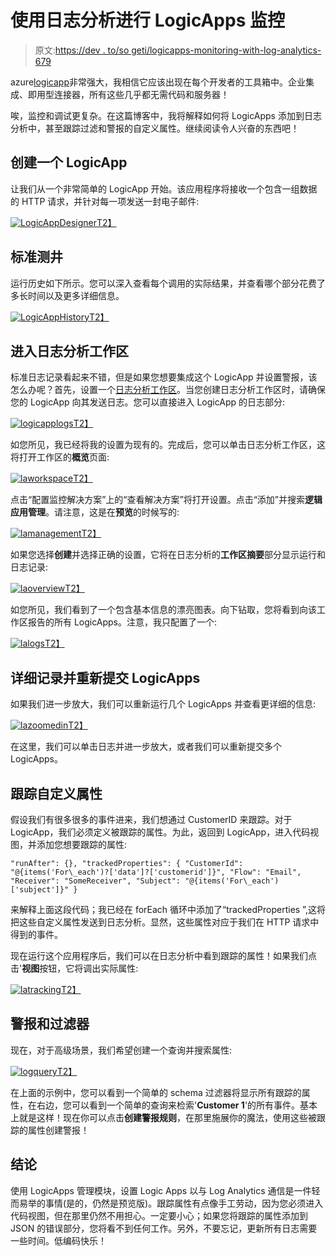 # 使用日志分析进行 LogicApps 监控

> 原文:[https://dev . to/so geti/logicapps-monitoring-with-log-analytics-679](https://dev.to/sogeti/logicapps-monitoring-with-log-analytics-679)

azure[logicapp](https://azure.microsoft.com/en-us/services/logic-apps/)非常强大，我相信它应该出现在每个开发者的工具箱中。企业集成、即用型连接器，所有这些几乎都无需代码和服务器！

唉，监控和调试更复杂。在这篇博客中，我将解释如何将 LogicApps 添加到日志分析中，甚至跟踪过滤和警报的自定义属性。继续阅读令人兴奋的东西吧！

## [](#create-a-logicapp)创建一个 LogicApp

让我们从一个非常简单的 LogicApp 开始。该应用程序将接收一个包含一组数据的 HTTP 请求，并针对每一项发送一封电子邮件:

[![LogicAppDesigner](../Images/0554e66e89f8c1157cb4b43cb78b98b5.png)T2】](https://res.cloudinary.com/practicaldev/image/fetch/s--H1fKadjl--/c_limit%2Cf_auto%2Cfl_progressive%2Cq_auto%2Cw_880/https://peterrombouts.files.wordpress.com/2019/04/logicappdesigner.png%3Fw%3D840)

## [](#standard-logging)标准测井

运行历史如下所示。您可以深入查看每个调用的实际结果，并查看哪个部分花费了多长时间以及更多详细信息。

[![LogicAppHistory](../Images/4c91141cd66181636b6d39847d363564.png)T2】](https://res.cloudinary.com/practicaldev/image/fetch/s--3JvIxlxW--/c_limit%2Cf_auto%2Cfl_progressive%2Cq_auto%2Cw_880/https://peterrombouts.files.wordpress.com/2019/04/logicapphistory.png%3Fw%3D840)

## [](#enter-the-log-analytics-workspace)进入日志分析工作区

标准日志记录看起来不错，但是如果您想要集成这个 LogicApp 并设置警报，该怎么办呢？首先，设置一个[日志分析工作区](https://docs.microsoft.com/en-us/azure/azure-monitor/learn/quick-create-workspace)。当您创建日志分析工作区时，请确保您的 LogicApp 向其发送日志。您可以直接进入 LogicApp 的日志部分:

[![logicapplogs](../Images/379b2cde7b5e26598884889165eb8a09.png)T2】](https://res.cloudinary.com/practicaldev/image/fetch/s--yzb0YdNP--/c_limit%2Cf_auto%2Cfl_progressive%2Cq_auto%2Cw_880/https://peterrombouts.files.wordpress.com/2019/04/logicapplogs.png%3Fw%3D840)

如您所见，我已经将我的设置为现有的。完成后，您可以单击日志分析工作区，这将打开工作区的**概览**页面:

[![laworkspace](../Images/8816b2b8857e2a61b462335c1da26e9b.png)T2】](https://res.cloudinary.com/practicaldev/image/fetch/s--hgL6b5x1--/c_limit%2Cf_auto%2Cfl_progressive%2Cq_auto%2Cw_880/https://peterrombouts.files.wordpress.com/2019/04/laworkspace.png%3Fw%3D840)

点击“配置监控解决方案”上的“查看解决方案”将打开设置。点击“添加”并搜索**逻辑应用管理**。请注意，这是在**预览**的时候写的:

[![lamanagement](../Images/f58ae095bdccf79bebc0ba68b753e2f0.png)T2】](https://res.cloudinary.com/practicaldev/image/fetch/s--LDPO21uo--/c_limit%2Cf_auto%2Cfl_progressive%2Cq_auto%2Cw_880/https://peterrombouts.files.wordpress.com/2019/04/lamanagement.png%3Fw%3D840)

如果您选择**创建**并选择正确的设置，它将在日志分析的**工作区摘要**部分显示运行和日志记录:

[![laoverview](../Images/e4e372d6e16312fff5a593cdb5678996.png)T2】](https://res.cloudinary.com/practicaldev/image/fetch/s--2HNAeT8p--/c_limit%2Cf_auto%2Cfl_progressive%2Cq_auto%2Cw_880/https://peterrombouts.files.wordpress.com/2019/04/laoverview-1.png%3Fw%3D840)

如您所见，我们看到了一个包含基本信息的漂亮图表。向下钻取，您将看到向该工作区报告的所有 LogicApps。注意，我只配置了一个:

[![lalogs](../Images/e43eb9773ab44d3ecb8e945b4c299bde.png)T2】](https://res.cloudinary.com/practicaldev/image/fetch/s--FO3vohrL--/c_limit%2Cf_auto%2Cfl_progressive%2Cq_auto%2Cw_880/https://peterrombouts.files.wordpress.com/2019/04/lalogs.png%3Fw%3D840)

## [](#detailed-logging-and-resubmit-logicapps)详细记录并重新提交 LogicApps

如果我们进一步放大，我们可以重新运行几个 LogicApps 并查看更详细的信息:

[![lazoomedin](../Images/4a3404b0ce875c534e86a2036547a482.png)T2】](https://res.cloudinary.com/practicaldev/image/fetch/s--ZOxhFUuk--/c_limit%2Cf_auto%2Cfl_progressive%2Cq_auto%2Cw_880/https://peterrombouts.files.wordpress.com/2019/04/lazoomedin.png%3Fw%3D840)

在这里，我们可以单击日志并进一步放大，或者我们可以重新提交多个 LogicApps。

## [](#tracking-custom-properties)跟踪自定义属性

假设我们有很多很多的事件进来，我们想通过 CustomerID 来跟踪。对于 LogicApp，我们必须定义被跟踪的属性。为此，返回到 LogicApp，进入代码视图，并添加您想要跟踪的属性:

```
"runAfter": {}, "trackedProperties": { "CustomerId": "@{items('For\_each')?['data']?['customerid']}", "Flow": "Email", "Receiver": "SomeReceiver", "Subject": "@{items('For\_each')['subject']}" } 
```

来解释上面这段代码；我已经在 forEach 循环中添加了“trackedProperties ”,这将把这些自定义属性发送到日志分析。显然，这些属性对应于我们在 HTTP 请求中得到的事件。

现在运行这个应用程序后，我们可以在日志分析中看到跟踪的属性！如果我们点击'**视图**按钮，它将调出实际属性:

[![latracking](../Images/551ca45d509f2f1cf4c7423a01b06370.png)T2】](https://res.cloudinary.com/practicaldev/image/fetch/s---xuO-W8Q--/c_limit%2Cf_auto%2Cfl_progressive%2Cq_auto%2Cw_880/https://peterrombouts.files.wordpress.com/2019/04/latracking.png%3Fw%3D840)

## [](#alerts-and-filters)警报和过滤器

现在，对于高级场景，我们希望创建一个查询并搜索属性:

[![logquery](../Images/5fc7956ed2b13635459532a098f1786c.png)T2】](https://res.cloudinary.com/practicaldev/image/fetch/s--Nv0YXLaS--/c_limit%2Cf_auto%2Cfl_progressive%2Cq_auto%2Cw_880/https://peterrombouts.files.wordpress.com/2019/04/logquery.png%3Fw%3D840)

在上面的示例中，您可以看到一个简单的 schema 过滤器将显示所有跟踪的属性，在右边，您可以看到一个简单的查询来检索'**Customer 1**'的所有事件。基本上就是这样！现在你可以点击**创建警报规则**，在那里施展你的魔法，使用这些被跟踪的属性创建警报！

## [](#conclusion)结论

使用 LogicApps 管理模块，设置 Logic Apps 以与 Log Analytics 通信是一件轻而易举的事情(是的，仍然是预览版)。跟踪属性有点像手工劳动，因为您必须进入代码视图，但在那里仍然不用担心。一定要小心；如果您将跟踪的属性添加到 JSON 的错误部分，您将看不到任何工作。另外，不要忘记，更新所有日志需要一些时间。低编码快乐！